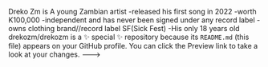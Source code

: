 Dreko Zm is A young Zambian artist 
-released his first song in 2022
-worth K100,000
-independent and has never been signed under any record label 
-owns clothing brand//record label SF(Sick Fest)
-His only 18 years old
drekozm/drekozm is a ✨ special ✨ repository because its `README.md` (this file) appears on your GitHub profile.
You can click the Preview link to take a look at your changes.
--->
